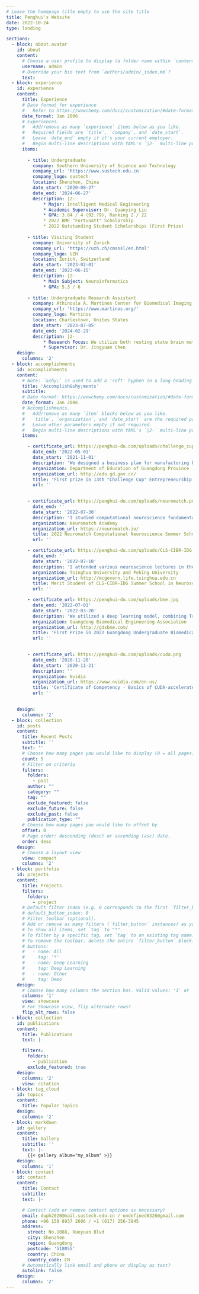 ```yaml
---
# Leave the homepage title empty to use the site title
title: Penghui's Website
date: 2022-10-24
type: landing

sections:
  - block: about.avatar
    id: about
    content:
      # Choose a user profile to display (a folder name within `content/authors/`)
      username: admin
      # Override your bio text from `authors/admin/_index.md`?
      text:
  - block: experience
    id: experience
    content:
      title: Experience
      # Date format for experience
      #   Refer to https://wowchemy.com/docs/customization/#date-format
      date_format: Jan 2006
      # Experiences.
      #   Add/remove as many `experience` items below as you like.
      #   Required fields are `title`, `company`, and `date_start`.
      #   Leave `date_end` empty if it's your current employer.
      #   Begin multi-line descriptions with YAML's `|2-` multi-line prefix.
      items:
      
        - title: Undergraduate
          company: Southern University of Science and Technology
          company_url: 'https://www.sustech.edu.cn'
          company_logo: sustech
          location: Shenzhen, China
          date_start: '2020-08-27'
          date_end: '2024-06-27'
          description: |2-
              * Major: Intelligent Medical Engineering
              * Academic Supervisor: Dr. Quanying Liu
              * GPA: 3.84 / 4 (92.79), Ranking 2 / 22
              * 2022 BME "Fortunatt" Scholarship
              * 2022 Outstanding Student Scholarships (First Prize)
          
        - title: Visiting Student
          company: University of Zurich
          company_url: 'https://uzh.ch/cmsssl/en.html'
          company_logo: UZH
          location: Zurich, Switzerland
          date_start: '2023-02-01'
          date_end: '2023-06-15'
          description: |2-
              * Main Subject: Neuroinformatics
              * GPA: 5.3 / 6
        
        - title: Undergraduate Research Assistant
          company: Athinoula A. Martinos Center for Biomedical Imaging, Harvard Medical School
          company_url: 'https://www.martinos.org/'
          company_logo: Martinos
          location: Charlestown, Unites States
          date_start: '2023-07-05'
          date_end: '2024-02-29'
          description: |2-
              * Research Focus: We utilize both resting state brain metabolic data (FDG-PET) and BOLD data to identify boundaries that indicate abrupt change of functional connectivity. Following this, we conduct a comparative analysis of the boundary morphologies derived from these two distinct imaging modalities, aiming to quantify their degree of alignment.
              * Supervisor: Dr. Jingyuan Chen
    design:
      columns: '2'
  - block: accomplishments
    id: accomplishments
    content:
      # Note: `&shy;` is used to add a 'soft' hyphen in a long heading.
      title: 'Accomplish&shy;ments'
      subtitle:
      # Date format: https://wowchemy.com/docs/customization/#date-format
      date_format: Jan 2006
      # Accomplishments.
      #   Add/remove as many `item` blocks below as you like.
      #   `title`, `organization`, and `date_start` are the required parameters.
      #   Leave other parameters empty if not required.
      #   Begin multi-line descriptions with YAML's `|2-` multi-line prefix.
      items:

        - certificate_url: https://penghui-du.com/uploads/challenge_cup.pdf
          date_end: '2022-05-01'
          date_start: '2021-11-01'
          description: 'We designed a business plan for manufactoring brain health monitor devices for severely ill newborns, and won first prize in the competition. I'm team captain in this competition, and I'm responsible for proposing technical ideas and designing business plan.'
          organization: Department of Education of Guangdong Province
          organization_url: http://edu.gd.gov.cn/
          title: 'First prize in 13th "Challenge Cup" Entrepreneurship Competition.'
          url: ''
        

        - certificate_url: https://penghui-du.com/uploads/neuromatch.pdf
          date_end: ''
          date_start: '2022-07-30'
          description: 'I studied computational neuroscience fundamentals such as reinforcement learning, leaky Integrate-and-Fire models, Hodgkin-Huxley models with my teammates. We then conducted an project on RNN and working memory, and presented our results to other teams.'
          organization: Neuromatch Academy
          organization_url: https://neuromatch.io/
          title: 2022 Neuromatch Computational Neuroscience Summer School
          url: ''

        - certificate_url: https://penghui-du.com/uploads/CLS-CIBR-IDG.jpg
          date_end: ''
          date_start: '2022-07-10'
          description: 'I attended various neuroscience lectures in the summer school, followed by our team's presentation on a chosen paper. I was recognized with a Merit Student Award.'
          organization: Tsinghua University and Peking University
          organization_url: http://mcgovern.life.tsinghua.edu.cn
          title: Merit Student of CLS-CIBR-IDG Summer School in Neuroscience
          url: ''

        - certificate_url: https://penghui-du.com/uploads/bme.jpg
          date_end: '2022-07-01'
          date_start: '2022-03-20'
          description: 'We utilized a deep learning model, combining Transformer and UNet, for labeling the key organs involved in radiotherapy in CT images. Our unique pre-training approach ensured high segmentation accuracy and reduced computational cost, earning us first prize in the competition.'
          organization: Guangdong Biomedical Engineering Association
          organization_url: http://gdsbme.com/
          title: 'First Prize in 2022 Guangdong Undergraduate Biomedical Engineering Innovation Design Competition'
          url: ''

        
        - certificate_url: https://penghui-du.com/uploads/cuda.png
          date_end: '2020-11-20'
          date_start: '2020-11-21'
          description: ''
          organization: Nvidia
          organization_url: https://www.nvidia.com/en-us/
          title: 'Certificate of Competency - Basics of CUDA-accelerated computing'
          url: ''
        

    design:
      columns: '2'
  - block: collection
    id: posts
    content:
      title: Recent Posts
      subtitle: ''
      text: ''
      # Choose how many pages you would like to display (0 = all pages)
      count: 5
      # Filter on criteria
      filters:
        folders:
          - post
        author: ""
        category: ""
        tag: ""
        exclude_featured: false
        exclude_future: false
        exclude_past: false
        publication_type: ""
      # Choose how many pages you would like to offset by
      offset: 0
      # Page order: descending (desc) or ascending (asc) date.
      order: desc
    design:
      # Choose a layout view
      view: compact
      columns: '2'
  - block: portfolio
    id: projects
    content:
      title: Projects
      filters:
        folders:
          - project
      # Default filter index (e.g. 0 corresponds to the first `filter_button` instance below).
      # default_button_index: 0
      # Filter toolbar (optional).
      # Add or remove as many filters (`filter_button` instances) as you like.
      # To show all items, set `tag` to "*".
      # To filter by a specific tag, set `tag` to an existing tag name.
      # To remove the toolbar, delete the entire `filter_button` block.
      # buttons:
      #   - name: All
      #     tag: '*'
      #   - name: Deep Learning
      #     tag: Deep Learning
      #   - name: Other
      #     tag: Demo
    design:
      # Choose how many columns the section has. Valid values: '1' or '2'.
      columns: '1'
      view: showcase
      # For Showcase view, flip alternate rows?
      flip_alt_rows: false
  - block: collection
    id: publications
    content:
      title: Publications
      text: |-

      filters:
        folders:
          - publication
        exclude_featured: true
    design:
      columns: '2'
      view: citation
  - block: tag_cloud
    id: topics
    content:
      title: Popular Topics
    design:
      columns: '2'
  - block: markdown
    id: gallery
    content:
      title: Gallery
      subtitle: ''
      text: |-
        {{< gallery album="my_album" >}}
    design:
      columns: '1'
  - block: contact
    id: contact
    content:
      title: Contact
      subtitle:
      text: |-

      # Contact (add or remove contact options as necessary)
      email: duph2020@mail.sustech.edu.cn / undefined0326@gmail.com
      phone: +86 158 8937 2606 / +1 (617) 256-3945
      address:
        street: No.1088, Xueyuan Blvd
        city: Shenzhen
        region: Guangdong
        postcode: '518055'
        country: China
        country_code: CN
      # Automatically link email and phone or display as text?
      autolink: false
    design:
      columns: '2'
---
```

